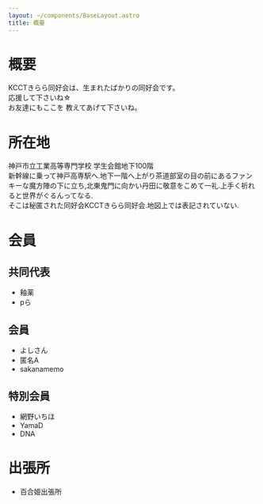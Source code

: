 ```yaml
---
layout: ~/components/BaseLayout.astro
title: 概要
---
```


# 概要

KCCTきらら同好会は、生まれたばかりの同好会です。<br>
応援して下さいね☆<br>
お友達にもここを 教えてあげて下さいね。<br>

# 所在地

神戸市立工業高等専門学校 学生会館地下100階 <br>
新幹線に乗って神戸高専駅へ.地下一階へ上がり茶道部室の目の前にあるファンキーな魔方陣の下に立ち,北東鬼門に向かい丹田に敬意をこめて一礼.上手く祈れると世界がぐるんってなる. <br>
そこは秘匿された同好会KCCTきらら同好会.地図上では表記されていない.

# 会員
## 共同代表
- 釉薬
- pら
## 会員
- よしさん
- 匿名A
- sakanamemo
## 特別会員
- 網野いちほ
- YamaD
- DNA

# 出張所
- 百合姫出張所
